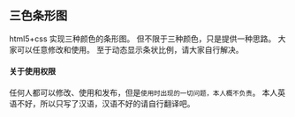 ## 三色条形图

  html5+css 实现三种颜色的条形图。
  但不限于三种颜色，只是提供一种思路。
  大家可以任意修改和使用。
  至于动态显示条状比例，请大家自行解决。

#### 关于使用权限

  任何人都可以修改、使用和发布，但是`使用时出现的一切问题，本人概不负责`。
  本人英语不好，所以只写了汉语，汉语不好的请自行翻译吧。